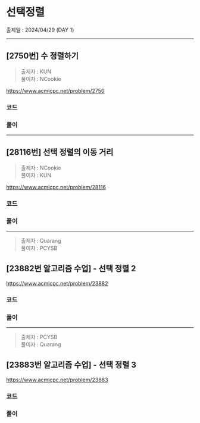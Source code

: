 # 선택정렬

출제일 : 2024/04/29 (DAY 1)

---

## [2750번] 수 정렬하기

> 출제자 : KUN </br>
> 풀이자 : NCookie

https://www.acmicpc.net/problem/2750

### 코드

### 풀이

---

## [28116번] 선택 정렬의 이동 거리

> 출제자 : NCookie </br>
> 풀이자 : KUN

https://www.acmicpc.net/problem/28116

### 코드

### 풀이

---

> 출제자 : Quarang </br>
> 풀이자 : PCYSB

## [23882번 알고리즘 수업] - 선택 정렬 2

https://www.acmicpc.net/problem/23882

### 코드

### 풀이

---

> 출제자 : PCYSB </br>
> 풀이자 : Quarang

## [23883번 알고리즘 수업] - 선택 정렬 3

https://www.acmicpc.net/problem/23883

### 코드

### 풀이
